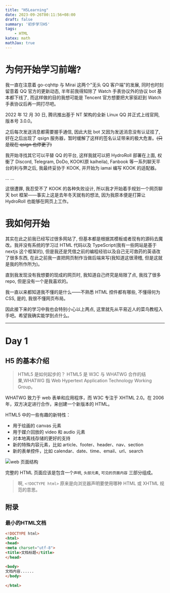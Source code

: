 ```yaml
---
title: "H5Learning"
date: 2023-09-26T00:11:56+08:00
draft: false
summary: '初步学习H5'
tags:
    - HTML
katex: math
mathJax: true
---
```


# 为何开始学习前端?

我一直在注意着 go-cqhttp 与 Mirai 这两个"无头 QQ 客户端"的发展, 同时也时刻留意着 QQ 官方的更新动态, 半年前我得知除了 Watch 手表协议外的协议 bot 基本都下线了, 而这样做的目的我想可能是 Tencent 官方想要把大家驱赶到 Watch 手表协议后再一网打尽吧。

2022 年 12 月 30 日, 腾讯推出基于 NT 架构的全新 Linux QQ 并正式上线官网, 版本号 3.0.0。

之后每次发送消息都需要握手通信, 因此大批 bot 又因为发送消息没有认证挂了, 好在之后出现了 qsign 服务器，暂时缓解了这样的签名认证带来的极大危害。~~(只是现在 qsign 也停更了)~~

我开始寻找其它可以平替 QQ 的平台, 这样我就可以把 HydroRoll 部署在上面, 权衡了 Discord, Telegram, DoDo, KOOK(原 kaiheila), Fanbook 等一系列聊天平台的利与弊之后, 我最终妥协于 KOOK, 并开始为 iamai 编写 KOOK 的适配器。

... ...

这很遭罪, 我忍受不了 KOOK 的各种失败设计, 所以我才开始着手规划一个网页聊天 bot 框架——事实上这是去年冬天就有的想法, 因为我原本便是打算让 HydroRoll 也能够在网页上工作。

# 我如何开始

其实在此之前我已经写过很多网站了, 但基本都是根据其模板或者现有的源码去魔改。我并没有系统的学习过 HTML 代码以及 TypeScript(我有一些网站是基于 nextjs 这个框架的), 但是我还是凭借之前的编程经验以及自己无可救药的英语改了很多东西, 在此之前我一直把网页制作当做后端来写(我知道这很滑稽, 但是这就是我的所作所为)。

直到我发现没有我想要的现成的网页时, 我知道自己终究是局限了点, 我找了很多 repo, 但是没有一个是我喜欢的。

我一直以来都知道我不懂的是什么——不熟悉 HTML 控件都有哪些, 不懂得何为 CSS, 是的, 我很不懂网页布局。

因此接下来的学习中我也会特别小心以上两点, 这里就先从平易近人的菜鸟教程入手吧。希望我确实能学到点什么。

***

# Day 1

## H5 的基本介绍

> HTML5 是如何起步的？
HTML5 是 W3C 与 WHATWG 合作的结果,WHATWG 指 Web Hypertext Application Technology Working Group。

WHATWG 致力于 web 表单和应用程序，而 W3C 专注于 XHTML 2.0。在 2006 年，双方决定进行合作，来创建一个新版本的 HTML。

HTML5 中的一些有趣的新特性：

 - 用于绘画的 canvas 元素
 - 用于媒介回放的 video 和 audio 元素
 - 对本地离线存储的更好的支持
 - 新的特殊内容元素，比如 article、footer、header、nav、section
 - 新的表单控件，比如 calendar、date、time、email、url、search

![web 页面结构](./images/Day0101.png)

完整的 HTML 页面应该是包含一个`声明`, `头部元素`, `可见的页面内容` 三部分组成。

> 啊, `<!DOCTYPE html>` 原来是向浏览器声明要使用哪种 HTML 或 XHTML 规范的意思。

## 附录

### 最小的HTML文档

```html
<!DOCTYPE html>
<html>
<head>
<meta charset="utf-8">
<title>文档标题</title>
</head>
 
<body>
文档内容......
</body>
 
</html>
```